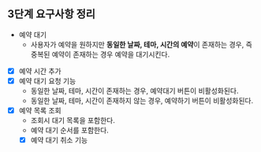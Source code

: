 ## 3단계 요구사항 정리

- 예약 대기
  - 사용자가 예약을 원하지만 **동일한 날짜, 테마, 시간의 예약**이 존재하는 경우, 즉 중복된 예약이 존재하는 경우 예약을 대기시킨다.

- [x] 예약 시간 추가
- [x] 예약 대기 요청 기능
  - 동일한 날짜, 테마, 시간이 존재하는 경우, 예약대기 버튼이 비활성화된다.
  - 동일한 날짜, 테마, 시간이 존재하지 않는 경우, 예약하기 버튼이 비활성화된다.
- [x] 예약 목록 조회
  - 조회시 대기 목록을 포함한다.
  - 예약 대기 순서를 포함한다.
  - [x] 예약 대기 취소 기능

